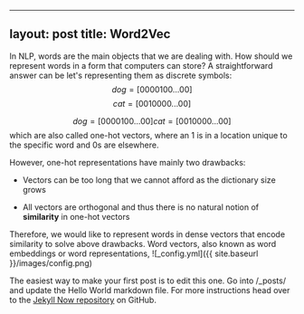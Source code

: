 <script type="text/javascript" src="http://cdn.mathjax.org/mathjax/latest/MathJax.js?config=default"></script>
---
layout: post
title: Word2Vec
---

In NLP, words are the main objects that we are dealing with. How should we represent words in a form that computers can store? A straightforward answer can be let's representing them as discrete symbols:
$$dog = [0 0 0 0 1 0 0 ... 0 0]$$
$$cat = [0 0 1 0 0 0 0 ... 0 0]$$



$$dog = [0 0 0 0 1 0 0 ... 0 0]
cat = [0 0 1 0 0 0 0 ... 0 0]$$
which are also called one-hot vectors, where an 1 is in a location unique to the specific word and 0s are elsewhere.

However, one-hot representations have mainly two drawbacks:
* Vectors can be too long that we cannot afford as the dictionary size grows
+ All vectors are orthogonal and thus there is no natural notion of **similarity** in one-hot vectors

Therefore, we would like to represent words in dense vectors that encode similarity to solve above drawbacks. Word vectors, also known as word embeddings or word representations,
![_config.yml]({{ site.baseurl }}/images/config.png)

The easiest way to make your first post is to edit this one. Go into /_posts/ and update the Hello World markdown file. For more instructions head over to the [Jekyll Now repository](https://github.com/barryclark/jekyll-now) on GitHub.